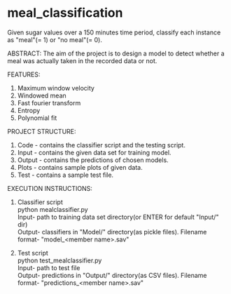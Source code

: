 # meal_classification
Given sugar values over a 150 minutes time period, classify each instance as "meal"(= 1) or "no meal"(= 0).

ABSTRACT:
The aim of the project is to design a model to detect whether a meal was actually taken in the recorded data or not.

FEATURES:
1. Maximum window velocity
2. Windowed mean
3. Fast fourier transform
4. Entropy
5. Polynomial fit

PROJECT STRUCTURE:
1. Code - contains the classifier script and the testing script.
2. Input - contains the given data set for training model.
3. Output - contains the predictions of chosen models.
4. Plots - contains sample plots of given data.
5. Test - contains a sample test file.

EXECUTION INSTRUCTIONS:

1. Classifier script<br>
python mealclassifier.py<br>
Input- path to training data set directory(or ENTER for default "Input/" dir)<br>
Output- classifiers in "Model/" directory(as pickle files).
Filename format- "model_<member name\>.sav"

2. Test script<br>
python test_mealclassifier.py<br>
Input- path to test file<br>
Output- predictions in "Output/" directory(as CSV files).
Filename format- "predictions_<member name\>.sav"
